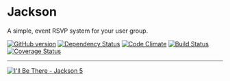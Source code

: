 # Jackson

A simple, event RSVP system for your user group.

[![GitHub version](https://badge.fury.io/gh/philtr%2Fjackson.png)](http://badge.fury.io/gh/philtr%2Fjackson)
[![Dependency Status](https://gemnasium.com/philtr/jackson.png)](https://gemnasium.com/philtr/jackson)
[![Code Climate](https://codeclimate.com/github/philtr/jackson.png)](https://codeclimate.com/github/philtr/jackson)
[![Build Status](https://travis-ci.org/philtr/jackson.png?branch=master)](https://travis-ci.org/philtr/jackson)
[![Coverage Status](https://coveralls.io/repos/philtr/jackson/badge.png?2)](https://coveralls.io/r/philtr/jackson)

---

[![I'll Be There - Jackson 5](http://cl.ly/PdBb)](http://youtu.be/J6pAxF2br_U)

